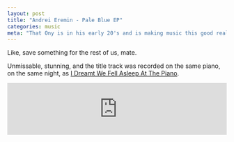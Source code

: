 ```yaml
---
layout: post
title: "Andrei Eremin - Pale Blue EP"
categories: music
meta: "That Ony is in his early 20's and is making music this good really bothers me."
---
```


Like, save something for the rest of us, mate.

Unmissable, stunning, and the title track was recorded on the same piano, on the same night, as [I Dreamt We Fell Asleep At The Piano](http://music.wearebrightly.com/track/i-dreamt-we-fell-asleep-at-the-piano).

<iframe style="border: 0; width: 100%; height: 120px;" src="https://bandcamp.com/EmbeddedPlayer/album=3809447244/size=large/bgcol=ffffff/linkcol=0687f5/tracklist=false/artwork=small/transparent=true/" seamless><a href="http://jpklipspringer.bandcamp.com/album/din-deafening">Din Deafening by JP Klipspringer</a></iframe>

[bury-me]: https://www.youtube.com/watch?v=xQBIRI5Ljxk
[din-deafening]: https://jpklipspringer.bandcamp.com/album/din-deafening